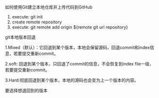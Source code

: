 如何使用Git建立本地仓库并上传代码到GitHub
1. execute: git init  
2. create remote repository
3. execute: git remote add origin ${remote git url repository}





git本地版本回退

1.Mixed（默认）：它回退到某个版本，本地会保留源码，回退commit和index信息，若要提交重新commit。

2.soft: 回退到某个版本，只回退了commit的信息，不会恢复到index file一级，若要提交重新commit。

3.Hard:彻底回退到某个版本，本地的源码也会变为上一个版本的内容。

要选择想退回到的版本

